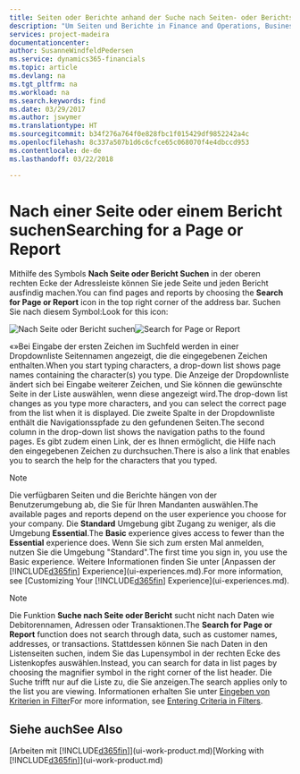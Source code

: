 ```yaml
---
title: Seiten oder Berichte anhand der Suche nach Seiten- oder Berichts-Funktion suchen| Microsoft Docs
description: "Um Seiten und Berichte in Finance and Operations, Business edition zu finden, können Sie die Seite Suchen nach Seite oder Bericht verwenden."
services: project-madeira
documentationcenter: 
author: SusanneWindfeldPedersen
ms.service: dynamics365-financials
ms.topic: article
ms.devlang: na
ms.tgt_pltfrm: na
ms.workload: na
ms.search.keywords: find
ms.date: 03/29/2017
ms.author: jswymer
ms.translationtype: HT
ms.sourcegitcommit: b34f276a764f0e828fbc1f015429df9852242a4c
ms.openlocfilehash: 8c337a507b1d6c6cfce65c068070f4e4dbccd953
ms.contentlocale: de-de
ms.lasthandoff: 03/22/2018

---
```

# <a name="searching-for-a-page-or-report"></a><span data-ttu-id="ca24e-103">Nach einer Seite oder einem Bericht suchen</span><span class="sxs-lookup"><span data-stu-id="ca24e-103">Searching for a Page or Report</span></span>
<span data-ttu-id="ca24e-104">Mithilfe des Symbols **Nach Seite oder Bericht Suchen** in der oberen rechten Ecke der Adressleiste können Sie jede Seite und jeden Bericht ausfindig machen.</span><span class="sxs-lookup"><span data-stu-id="ca24e-104">You can find pages and reports by choosing the **Search for Page or Report** icon in the top right corner of the address bar.</span></span> <span data-ttu-id="ca24e-105">Suchen Sie nach diesem Symbol:</span><span class="sxs-lookup"><span data-stu-id="ca24e-105">Look for this icon:</span></span>

<span data-ttu-id="ca24e-106">![Nach Seite oder Bericht suchen](media/ui-search/search.png "Nach Seite oder Bericht suchen")</span><span class="sxs-lookup"><span data-stu-id="ca24e-106">![Search for Page or Report](media/ui-search/search.png "Search for Page or Report")</span></span>

<span data-ttu-id="ca24e-107">«»Bei Eingabe der ersten Zeichen im Suchfeld werden in einer Dropdownliste Seitennamen angezeigt, die die eingegebenen Zeichen enthalten.</span><span class="sxs-lookup"><span data-stu-id="ca24e-107">When you start typing characters, a drop-down list shows page names containing the character(s) you type.</span></span> <span data-ttu-id="ca24e-108">Die Anzeige der Dropdownliste ändert sich bei Eingabe weiterer Zeichen, und Sie können die gewünschte Seite in der Liste auswählen, wenn diese angezeigt wird.</span><span class="sxs-lookup"><span data-stu-id="ca24e-108">The drop-down list changes as you type more characters, and you can select the correct page from the list when it is displayed.</span></span> <span data-ttu-id="ca24e-109">Die zweite Spalte in der Dropdownliste enthält die Navigationsspfade zu den gefundenen Seiten.</span><span class="sxs-lookup"><span data-stu-id="ca24e-109">The second column in the drop-down list shows the navigation paths to the found pages.</span></span> <span data-ttu-id="ca24e-110">Es gibt zudem einen Link, der es Ihnen ermöglicht, die Hilfe nach den eingegebenen Zeichen zu durchsuchen.</span><span class="sxs-lookup"><span data-stu-id="ca24e-110">There is also a link that enables you to search the help for the characters that you typed.</span></span>

> [!NOTE]  
>   <span data-ttu-id="ca24e-111">Die verfügbaren Seiten und die Berichte hängen von der Benutzerumgebung ab, die Sie für Ihren Mandanten auswählen.</span><span class="sxs-lookup"><span data-stu-id="ca24e-111">The available pages and reports depend on the user experience you choose for your company.</span></span> <span data-ttu-id="ca24e-112">Die **Standard** Umgebung gibt Zugang zu weniger, als die Umgebung **Essential**.</span><span class="sxs-lookup"><span data-stu-id="ca24e-112">The **Basic** experience gives access to fewer than the **Essential** experience does.</span></span> <span data-ttu-id="ca24e-113">Wenn Sie sich zum ersten Mal anmelden, nutzen Sie die Umgebung "Standard".</span><span class="sxs-lookup"><span data-stu-id="ca24e-113">The first time you sign in, you use the Basic experience.</span></span> <span data-ttu-id="ca24e-114">Weitere Informationen finden Sie unter [Anpassen der [!INCLUDE[d365fin](includes/d365fin_md.md)] Experience](ui-experiences.md).</span><span class="sxs-lookup"><span data-stu-id="ca24e-114">For more information, see [Customizing Your  [!INCLUDE[d365fin](includes/d365fin_md.md)] Experience](ui-experiences.md).</span></span>

> [!NOTE]  
>   <span data-ttu-id="ca24e-115">Die Funktion **Suche nach Seite oder Bericht** sucht nicht nach Daten wie Debitorennamen, Adressen oder Transaktionen.</span><span class="sxs-lookup"><span data-stu-id="ca24e-115">The **Search for Page or Report** function does not search through data, such as customer names, addresses, or transactions.</span></span> <span data-ttu-id="ca24e-116">Stattdessen können Sie nach Daten in den Listenseiten suchen, indem Sie das Lupensymbol in der rechten Ecke des Listenkopfes auswählen.</span><span class="sxs-lookup"><span data-stu-id="ca24e-116">Instead, you can search for data in list pages by choosing the magnifier symbol in the right corner of the list header.</span></span> <span data-ttu-id="ca24e-117">Die Suche trifft nur auf die Liste zu, die Sie anzeigen.</span><span class="sxs-lookup"><span data-stu-id="ca24e-117">The search applies only to the list you are viewing.</span></span> <span data-ttu-id="ca24e-118">Informationen erhalten Sie unter [Eingeben von Kriterien in Filter](ui-enter-criteria-filters.md)</span><span class="sxs-lookup"><span data-stu-id="ca24e-118">For more information, see [Entering Criteria in Filters](ui-enter-criteria-filters.md).</span></span>

## <a name="see-also"></a><span data-ttu-id="ca24e-119">Siehe auch</span><span class="sxs-lookup"><span data-stu-id="ca24e-119">See Also</span></span>
<span data-ttu-id="ca24e-120">[Arbeiten mit [!INCLUDE[d365fin](includes/d365fin_md.md)]](ui-work-product.md)</span><span class="sxs-lookup"><span data-stu-id="ca24e-120">[Working with [!INCLUDE[d365fin](includes/d365fin_md.md)]](ui-work-product.md)</span></span>

